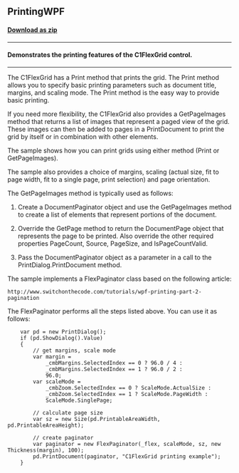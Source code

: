 ## PrintingWPF
#### [Download as zip](https://grapecity.github.io/DownGit/#/home?url=https://github.com/GrapeCity/ComponentOne-WPF-Samples/tree/master/NET_4.6.2/C1.WPF.FlexGrid/CS/PrintingWPF)
____
#### Demonstrates the printing features of the C1FlexGrid control.
____
The C1FlexGrid has a Print method that prints the grid. The Print method allows
you to specify basic printing parameters such as document title, margins, and
scaling mode. The Print method is the easy way to provide basic printing.

If you need more flexibility, the C1FlexGrid also provides a GetPageImages 
method that returns a list of images that represent a paged view of the grid.
These images can then be added to pages in a PrintDocument to print the grid 
by itself or in combination with other elements.

The sample shows how you can print grids using either method (Print or 
GetPageImages).

The sample also provides a choice of margins, scaling (actual size, fit 
to page width, fit to a single page, print selection) and page orientation.

The GetPageImages method is typically used as follows:

1) Create a DocumentPaginator object and use the GetPageImages method to 
   create a list of elements that represent portions of the document.

2) Override the GetPage method to return the DocumentPage object that
   represents the page to be printed. Also override the other required
   properties PageCount, Source, PageSize, and IsPageCountValid.

3) Pass the DocumentPaginator object as a parameter in a call to the
   PrintDialog.PrintDocument method.

The sample implements a FlexPaginator class based on the following article:

	http://www.switchonthecode.com/tutorials/wpf-printing-part-2-pagination

The FlexPaginator performs all the steps listed above. You can use it
as follows:

```
    var pd = new PrintDialog();
    if (pd.ShowDialog().Value)
    {
        // get margins, scale mode
        var margin =
            _cmbMargins.SelectedIndex == 0 ? 96.0 / 4 :
            _cmbMargins.SelectedIndex == 1 ? 96.0 / 2 :
            96.0;
        var scaleMode =
            _cmbZoom.SelectedIndex == 0 ? ScaleMode.ActualSize :
            _cmbZoom.SelectedIndex == 1 ? ScaleMode.PageWidth :
            ScaleMode.SinglePage;

        // calculate page size
        var sz = new Size(pd.PrintableAreaWidth, pd.PrintableAreaHeight);

        // create paginator
        var paginator = new FlexPaginator(_flex, scaleMode, sz, new Thickness(margin), 100);
        pd.PrintDocument(paginator, "C1FlexGrid printing example");
    }
```